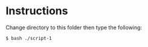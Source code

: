 # Instructions
Change directory to this folder then type the following:

```bash
$ bash ./script-1
```

